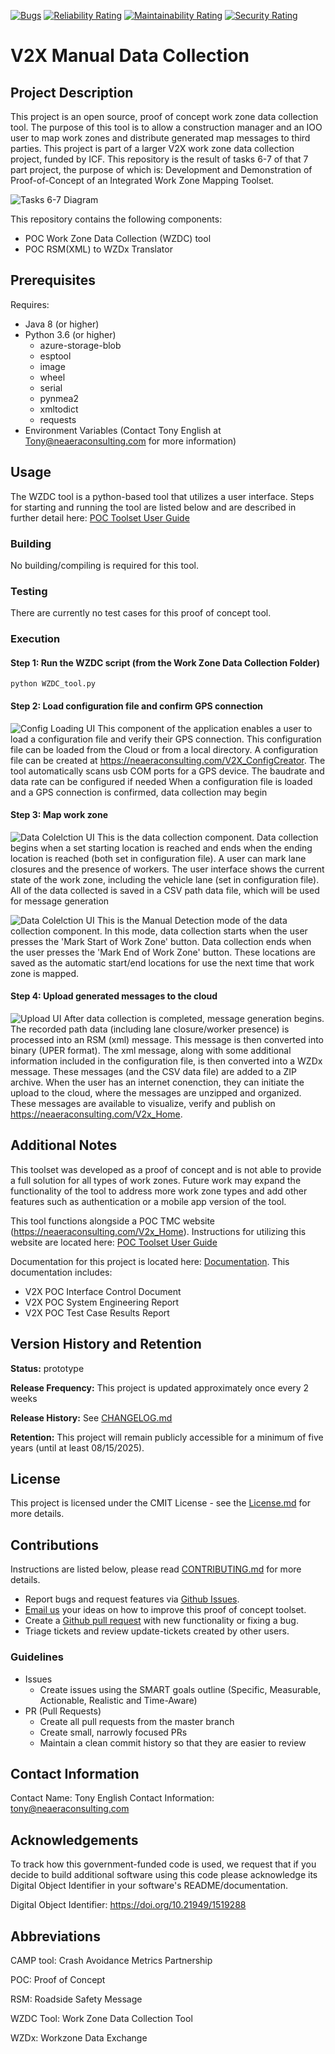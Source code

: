 [![Bugs](https://sonarcloud.io/api/project_badges/measure?project=TonyEnglish_V2X-manual-data-collection&metric=bugs)](https://sonarcloud.io/dashboard?id=TonyEnglish_V2X-manual-data-collection)
[![Reliability Rating](https://sonarcloud.io/api/project_badges/measure?project=TonyEnglish_V2X-manual-data-collection&metric=reliability_rating)](https://sonarcloud.io/dashboard?id=TonyEnglish_V2X-manual-data-collection)
[![Maintainability Rating](https://sonarcloud.io/api/project_badges/measure?project=TonyEnglish_V2X-manual-data-collection&metric=sqale_rating)](https://sonarcloud.io/dashboard?id=TonyEnglish_V2X-manual-data-collection)
[![Security Rating](https://sonarcloud.io/api/project_badges/measure?project=TonyEnglish_V2X-manual-data-collection&metric=security_rating)](https://sonarcloud.io/dashboard?id=TonyEnglish_V2X-manual-data-collection)

# V2X Manual Data Collection

## Project Description

This project is an open source, proof of concept work zone data collection tool. The purpose of this tool is to allow a construction manager and an IOO user to map work zones and distribute generated map messages to third parties. 
This project is part of a larger V2X work zone data collection project, funded by ICF. This repository is the result of tasks 6-7 of that 7 part project, the purpose of which is: Development and Demonstration of Proof-of-Concept of an Integrated Work Zone Mapping Toolset.

![Tasks 6-7 Diagram](https://github.com/TonyEnglish/V2X-manual-data-collection/blob/master/images/POC_WZ_Toolset.jpg)

This repository contains the following components:

- POC Work Zone Data Collection (WZDC) tool
- POC RSM(XML) to WZDx Translator

## Prerequisites

Requires:

- Java 8 (or higher)
- Python 3.6 (or higher)
  - azure-storage-blob
  - esptool
  - image
  - wheel
  - serial
  - pynmea2
  - xmltodict
  - requests
- Environment Variables (Contact Tony English at Tony@neaeraconsulting.com for more information)

## Usage

The WZDC tool is a python-based tool that utilizes a user interface. Steps for starting and running the tool are listed below and are described in further detail here: [POC Toolset User Guide](https://github.com/TonyEnglish/V2X-manual-data-collection/blob/master/POC%20Toolset%20User%20Guide.pdf)

### Building

No building/compiling is required for this tool.

### Testing

There are currently no test cases for this proof of concept tool.

### Execution

#### Step 1: Run the WZDC script (from the Work Zone Data Collection Folder)

```
python WZDC_tool.py
```

#### Step 2: Load configuration file and confirm GPS connection

![Config Loading UI](https://github.com/TonyEnglish/V2X-manual-data-collection/blob/master/images/WZDC_tool_initialization_screen.jpg)
This component of the application enables a user to load a configuration file and verify their GPS connection. This configuration file can be loaded from the Cloud or from a local directory. A configuration file can be created at https://neaeraconsulting.com/V2X_ConfigCreator.
The tool automatically scans usb COM ports for a GPS device. The baudrate and data rate can be configured if needed
When a configuration file is loaded and a GPS connection is confirmed, data collection may begin

#### Step 3: Map work zone

![Data Colelction UI](https://github.com/TonyEnglish/V2X-manual-data-collection/blob/master/images/WZDC_tool_automatic_data_collection_screen.JPG)
This is the data collection component. Data collection begins when a set starting location is reached and ends when the ending location is reached (both set in configuration file). A user can mark lane closures and the presence of workers. The user interface shows the current state of the work zone, including the vehicle lane (set in configuration file). All of the data collected is saved in a CSV path data file, which will be used for message generation

![Data Colelction UI](https://github.com/TonyEnglish/V2X-manual-data-collection/blob/master/images/WZDC_tool_manual_data_collection_screen.JPG)
This is the Manual Detection mode of the data collection component. In this mode, data collection starts when the user presses the 'Mark Start of Work Zone' button. Data collection ends when the user presses the 'Mark End of Work Zone' button. These locations are saved as the automatic start/end locations for use the next time that work zone is mapped. 

#### Step 4: Upload generated messages to the cloud

![Upload UI](https://github.com/TonyEnglish/V2X-manual-data-collection/blob/master/images/upload_ui_screenshot.jpg)
After data collection is completed, message generation begins. The recorded path data (including lane closure/worker presence) is processed into an RSM (xml) message. This message is then converted into binary (UPER format). The xml message, along with some additional information included in the configuration file, is then converted into a WZDx message. These messages (and the CSV data file) are added to a ZIP archive. When the user has an internet conenction, they can initiate the upload to the cloud, where the messages are unzipped and organized. These messages are available to visualize, verify and publish on https://neaeraconsulting.com/V2x_Home.

## Additional Notes

This toolset was developed as a proof of concept and is not able to provide a full solution for all types of work zones. Future work may expand the functionality of the tool to address more work zone types and add other features such as authentication or a mobile app version of the tool.

This tool functions alongside a POC TMC website (https://neaeraconsulting.com/V2x_Home). Instructions for utilizing this website are located here: [POC Toolset User Guide](https://github.com/TonyEnglish/V2X-manual-data-collection/blob/master/POC%20Toolset%20User%20Guide.pdf)

Documentation for this project is located here: [Documentation](https://github.com/TonyEnglish/V2X-manual-data-collection/tree/master/Documentation). This documentation includes:

- V2X POC Interface Control Document
- V2X POC System Engineering Report
- V2X POC Test Case Results Report

## Version History and Retention

**Status:** prototype

**Release Frequency:** This project is updated approximately once every 2 weeks

**Release History:** See [CHANGELOG.md](https://github.com/TonyEnglish/V2X-manual-data-collection/blob/master/CHANGELOG.md)

**Retention:** This project will remain publicly accessible for a minimum of five years (until at least 08/15/2025).

## License

This project is licensed under the CMIT License - see the [License.md](https://github.com/TonyEnglish/V2X-manual-data-collection/blob/master/LICENSE.md) for more details. 

## Contributions

Instructions are listed below, please read [CONTRIBUTING.md](https://github.com/TonyEnglish/V2X-manual-data-collection/blob/master/CONTRIBUTING.md) for more details.

- Report bugs and request features via [Github Issues](https://github.com/TonyEnglish/V2X-manual-data-collection/issues).
- [Email us](mailto://tony@neaeraconsulting.com) your ideas on how to improve this proof of concept toolset.
- Create a [Github pull request](https://github.com/TonyEnglish/V2X-manual-data-collection/pulls) with new functionality or fixing a bug.
- Triage tickets and review update-tickets created by other users.

### Guidelines

- Issues
  - Create issues using the SMART goals outline (Specific, Measurable, Actionable, Realistic and Time-Aware)
- PR (Pull Requests)
  - Create all pull requests from the master branch
  - Create small, narrowly focused PRs
  - Maintain a clean commit history so that they are easier to review

## Contact Information

Contact Name: Tony English
Contact Information: [tony@neaeraconsulting.com](mailto://tony@neaeraconsulting.com)

## Acknowledgements

To track how this government-funded code is used, we request that if you decide to build additional software using this code please acknowledge its Digital Object Identifier in your software's README/documentation.

Digital Object Identifier: https://doi.org/10.21949/1519288

## Abbreviations

CAMP tool: Crash Avoidance Metrics Partnership

POC: Proof of Concept

RSM: Roadside Safety Message

WZDC Tool: Work Zone Data Collection Tool

WZDx: Workzone Data Exchange
